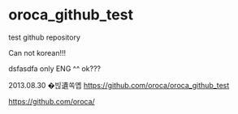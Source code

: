 oroca_github_test
=================

test github repository

Can not korean!!!

dsfasdfa
only ENG ^^  ok???

2013.08.30 �빊遺쏙옙 https://github.com/oroca/oroca_github_test 

https://github.com/oroca/